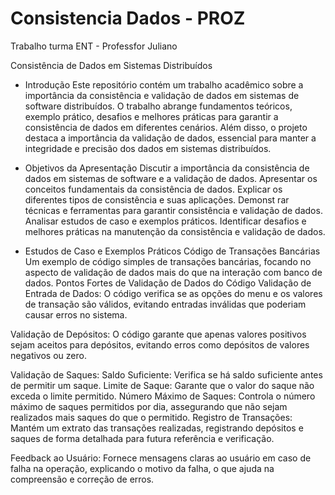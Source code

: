 # Consistencia Dados - PROZ
Trabalho turma ENT - Professfor Juliano

Consistência de Dados em Sistemas Distribuídos

-  Introdução
  Este repositório contém um trabalho acadêmico sobre a importância da consistência e validação de dados em sistemas de software distribuídos. O trabalho abrange fundamentos teóricos, exemplo prático, desafios e melhores práticas para garantir a consistência de dados em     diferentes cenários. Além disso, o projeto destaca a importância da validação de dados, essencial para manter a integridade e precisão dos dados em sistemas distribuídos.


-  Objetivos da Apresentação
  Discutir a importância da consistência de dados em sistemas de software e a validação de dados.
  Apresentar os conceitos fundamentais da consistência de dados.
  Explicar os diferentes tipos de consistência e suas aplicações.
  Demonst  rar técnicas e ferramentas para garantir consistência e validação de dados.
  Analisar estudos de caso e exemplos práticos.
  Identificar desafios e melhores práticas na manutenção da consistência e validação de dados.


-  Estudos de Caso e Exemplos Práticos
  Código de Transações Bancárias
    Um exemplo de código simples de transações bancárias, focando no aspecto de validação de dados mais do que na interação com banco de dados.
  Pontos Fortes de Validação de Dados do Código
    Validação de Entrada de Dados: O código verifica se as opções do menu e os valores de transação são válidos, evitando entradas inválidas que poderiam causar erros no sistema.
  
  Validação de Depósitos: 
    O código garante que apenas valores positivos sejam aceitos para depósitos, evitando erros como depósitos de valores negativos ou zero.
  
  Validação de Saques:
    Saldo Suficiente: Verifica se há saldo suficiente antes de permitir um saque.
    Limite de Saque: Garante que o valor do saque não exceda o limite permitido.
    Número Máximo de Saques: Controla o número máximo de saques permitidos por dia, assegurando que não sejam realizados mais saques do que o permitido.
    Registro de Transações: Mantém um extrato das transações realizadas, registrando depósitos e saques de forma detalhada para futura referência e verificação.
  
  Feedback ao Usuário: 
    Fornece mensagens claras ao usuário em caso de falha na operação, explicando o motivo da falha, o que ajuda na compreensão e correção de erros.
